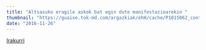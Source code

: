 ```yaml
---
title: "Altsasuko eragile askok bat egin dute manifestazioarekin "
thumbnail: "https://guaixe.tok-md.com/argazkiak/ehH/cache/P1015062_content.JPG"
date: "2016-11-26"
---
```

[Irakurri](https://guaixe.eus/altsasu/1480105590686-altsasuko-eragile-askok-bat-egin-dute-manifestazioarekin)
